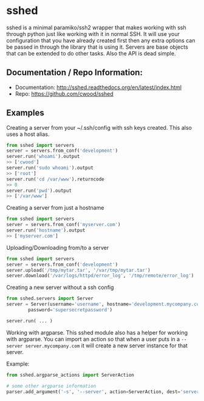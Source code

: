 sshed
===================

sshed is a minimal paramiko/ssh2 wrapper that makes working with ssh through python
just like working with it in normal SSH. It will use your configuration that
you have already created first then any extra options can be passed in through
the library that is using it. Servers are base objects that can be extended
to do other tasks. Also the API is dead simple.


Documentation / Repo Information:
---------------------------------
* Documentation: http://sshed.readthedocs.org/en/latest/index.html
* Repo: https://github.com/cwood/sshed


Examples
-------------------
Creating a server from your ~/.ssh/config with ssh keys created. This also
uses a host alias.

```python
from sshed import servers
server = servers.from_conf('development')
server.run('whoami').output
>> ['cwood']
server.run('sudo whoami').output
>> ['root']
server.run('cd /var/www').returncode
>> 0
server.run('pwd').output
>> ['/var/www']
```

Creating a server from just a hostname
```python
from sshed import servers
server = servers.from_conf('myserver.com')
server.run('hostname').output
>> ['myserver.com']
```

Uploading/Downloading from/to a server
```python
from sshed import servers
server = servers.from_conf('development')
server.upload('/tmp/mytar.tar', '/var/tmp/mytar.tar')
server.download('/var/logs/httpd/error_log', '/tmp/remote/error_log')
```

Creating a new server without a ssh config
```python
from sshed.servers import Server
server = Server(username='username', hostname='development.mycompany.com',
        password='supersecretpassword')

server.run( ... )
```

Working with argparse. This sshed module also has a helper for working
with argparse. You can import an action so that when a user puts in a
``--server server.mycompany.com`` it will create a new server instance
for that server.

Example:

```python
from sshed.argparse_actions import ServerAction

# some other argparse information
parser.add_argument('-s', '--server', action=ServerAction, dest='server')
```
